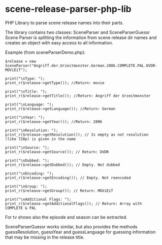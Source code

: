 scene-release-parser-php-lib
============================

PHP Library to parse scene release names into their parts.

The library contains two classes: SceneParser and SceneParserGuessr
Scene Parser is splitting the information from scene release dir names and creates an object with easy access to all information.

Example (from sceneParserDemo.php):
```
$release = new SceneParser("Angriff.der.Urzeitmonster.German.2006.COMPLETE.PAL.DVDR-MOViEiT");

print("\nType: ");
print_r($release->getType()); //Return: movie

print("\nTitle: ");
print_r($release->getTitle()); //Return: Angriff der Urzeitmonster

print("\nLanguage: ");
print_r($release->getLanguage()); //Return: German

print("\nYear: ");
print_r($release->getYear()); //Return: 2006

print("\nResolution: ");
print_r($release->getResolution()); // Is empty as not resolution (like 720p) is given in the name

print("\nSource: ");
print_r($release->getSource()); // Return: DVDR

print("\nDubbed: ");
print_r($release->getDubbed()); // Empty. Not dubbed

print("\nEncoding: ");
print_r($release->getEncoding()); // Empty. Not reencoded

print("\nGroup: ");
print_r($release->getGroup()); // Return: MOViEiT

print("\nAdditional Flags: ");
print_r($release->getAdditionalFlags()); // Return: Array with COMPLETE & PAL
```

For tv shows also the episode and season can be extracted.

SceneParserGuessr works similar, but also provides the methods guessResolution, guessYear and guessLanguage for guessing information that may be missing in the release title.

